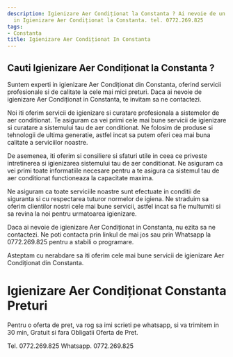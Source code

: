 ```yaml
---
description: Igienizare Aer Condiționat la Constanta ? Ai nevoie de un profesionist
  in Igienizare Aer Condiționat la Constanta. tel. 0772.269.825
tags:
- Constanta
title: Igienizare Aer Condiționat In Constanta
---
```



## Cauti Igienizare Aer Condiționat la Constanta ?


Suntem experti in igienizare Aer Condiționat din Constanta, oferind servicii profesionale si de calitate la cele mai mici preturi. Daca ai nevoie de igienizare Aer Condiționat in Constanta, te invitam sa ne contactezi. 

Noi iti oferim servicii de igienizare si curatare profesionala a sistemelor de aer conditionat. Te asiguram ca vei primi cele mai bune servicii de igienizare si curatare a sistemului tau de aer conditionat. Ne folosim de produse si tehnologii de ultima generatie, astfel incat sa putem oferi cea mai buna calitate a serviciilor noastre.

De asemenea, iti oferim si consiliere si sfaturi utile in ceea ce priveste intretinerea si igienizarea sistemului tau de aer conditionat. Ne asiguram ca vei primi toate informatiile necesare pentru a te asigura ca sistemul tau de aer conditionat functioneaza la capacitate maxima. 

Ne asiguram ca toate serviciile noastre sunt efectuate in conditii de siguranta si cu respectarea tuturor normelor de igiena. Ne straduim sa oferim clientilor nostri cele mai bune servicii, astfel incat sa fie multumiti si sa revina la noi pentru urmatoarea igienizare. 

Daca ai nevoie de igienizare Aer Condiționat in Constanta, nu ezita sa ne contactezi. Ne poti contacta prin linkul de mai jos sau prin Whatsapp la 0772.269.825 pentru a stabili o programare. 

Asteptam cu nerabdare sa iti oferim cele mai bune servicii de igienizare Aer Condiționat din Constanta.

# Igienizare Aer Condiționat Constanta Preturi
Pentru o oferta de pret, va rog sa imi scrieti pe whatsapp, si va trimitem in 30 min, Gratuit si fara Obligatii Oferta de Pret.

Tel. 0772.269.825
Whatsapp. 0772.269.825